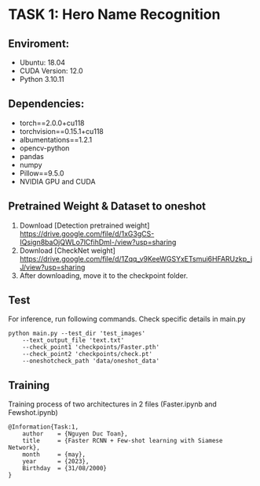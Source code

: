 # TASK 1: Hero Name Recognition

## Enviroment:

- Ubuntu: 18.04
- CUDA Version: 12.0 
- Python 3.10.11

## Dependencies:

- torch==2.0.0+cu118
- torchvision==0.15.1+cu118
- albumentations==1.2.1
- opencv-python
- pandas
- numpy
- Pillow==9.5.0
- NVIDIA GPU and CUDA

## Pretrained Weight & Dataset to oneshot

1. Download [Detection pretrained weight] https://drive.google.com/file/d/1xG3gCS-IQsign8baOjQWLo7lCfihDml-/view?usp=sharing
2. Download [CheckNet weight] https://drive.google.com/file/d/1Zqq_v9KeeWGSYxETsmui6HFARUzkp_jJ/view?usp=sharing
3. After downloading, move it to the checkpoint folder.
## Test

For inference, run following commands. Check specific details in main.py 
```
python main.py --test_dir 'test_images' 
    --text_output_file 'text.txt' 
    --check_point1 'checkpoints/Faster.pth' 
    --check_point2 'checkpoints/check.pt' 
    --oneshotcheck_path 'data/oneshot_data'
```

## Training

Training process of two architectures in 2 files (Faster.ipynb and Fewshot.ipynb)

```
@Information{Task:1,
    author    = {Nguyen Duc Toan},
    title     = {Faster RCNN + Few-shot learning with Siamese Network},
    month     = {may},
    year      = {2023},
    Birthday  = {31/08/2000}
}
```
